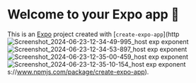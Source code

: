 # Welcome to your Expo app 👋

This is an [Expo](https://expo.dev) project created with [`create-expo-app`](http![Screenshot_2024-06-23-12-34-49-995_host exp exponent](https://github.com/PurvaP2/Mobile_App/assets/166841680/757056eb-c938-44fb-8bca-38282cca48e2)
![Screenshot_2024-06-23-12-34-53-897_host exp exponent](https://github.com/PurvaP2/Mobile_App/assets/166841680/d3b0484f-acaf-4fe4-9e36-e801aa8884bd)
![Screenshot_2024-06-23-12-35-00-459_host exp exponent](https://github.com/PurvaP2/Mobile_App/assets/166841680/fb327c5f-6485-4bce-a529-4fffc7a9abad)
![Screenshot_2024-06-23-12-35-10-154_host exp exponent](https://github.com/PurvaP2/Mobile_App/assets/166841680/ef3d5282-53c2-46b9-9bbf-27c53ec4cba2)
s://www.npmjs.com/package/create-expo-app).



